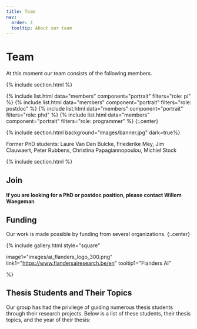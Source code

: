 ```yaml
---
title: Team
nav:
  order: 3
  tooltip: About our team
---
```


# <i class="fas fa-users"></i>Team

At this moment our team consists of the following members. 

{% include section.html %}

{%
  include list.html
  data="members"
  component="portrait"
  filters="role: pi"
%}
{%
  include list.html
  data="members"
  component="portrait"
  filters="role: postdoc"
%}
{%
  include list.html
  data="members"
  component="portrait"
  filters="role: phd"
%}
{%
  include list.html
  data="members"
  component="portrait"
  filters="role: programmer"
%}
{:.center}

{% include section.html background="images/banner.jpg" dark=true%}

Former PhD students: Laure Van Den Bulcke, Friederike Mey, Jim Clauwaert, Peter Rubbens, Christina Papagiannopoulou, Michiel Stock

{% include section.html %}

## Join

#### If you are looking for a PhD or postdoc position, please contact Willem Waegeman

## Funding

Our work is made possible by funding from several organizations.
{:.center}

{%
  include gallery.html
  style="square"

  image1="images/ai_flanders_logo_300.png"
  link1="https://www.flandersairesearch.be/en"
  tooltip1="Flanders AI"

%}

## Thesis Students and Their Topics

Our group has had the privilege of guiding numerous thesis students through their research projects. Below is a list of these students, their thesis topics, and the year of their thesis:


